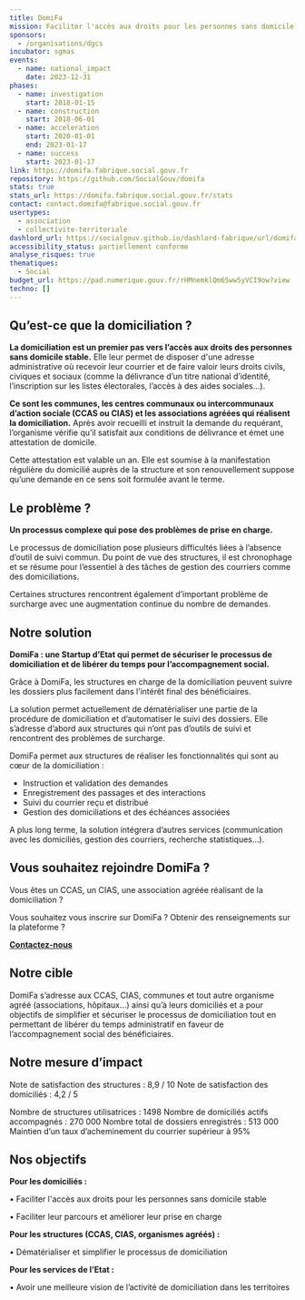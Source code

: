 ```yaml
---
title: DomiFa
mission: Faciliter l'accès aux droits pour les personnes sans domicile stable, en simplifiant la gestion de la domiciliation
sponsors:
  - /organisations/dgcs
incubator: sgmas
events:
  - name: national_impact
    date: 2023-12-31
phases:
  - name: investigation
    start: 2018-01-15
  - name: construction
    start: 2018-06-01
  - name: acceleration
    start: 2020-01-01
    end: 2023-01-17
  - name: success
    start: 2023-01-17
link: https://domifa.fabrique.social.gouv.fr
repository: https://github.com/SocialGouv/domifa
stats: true
stats_url: https://domifa.fabrique.social.gouv.fr/stats
contact: contact.domifa@fabrique.social.gouv.fr
usertypes:
  - association
  - collectivite-territoriale
dashlord_url: https://socialgouv.github.io/dashlord-fabrique/url/domifa-fabrique-social-gouv-fr/
accessibility_status: partiellement conforme
analyse_risques: true
thematiques:
  - Social
budget_url: https://pad.numerique.gouv.fr/rHMnemklQm6Sww5yVCI9ow?view
techno: []
---
```

## Qu’est-ce que la domiciliation ? 

**La domiciliation est un premier pas vers l’accès aux droits des personnes sans domicile stable.**
Elle leur permet de disposer d'une adresse administrative où recevoir leur courrier et de faire valoir leurs droits civils, civiques et sociaux (comme la délivrance d’un titre national d’identité, l’inscription sur les listes électorales, l’accès à des aides sociales…).

**Ce sont les communes, les centres communaux ou intercommunaux d’action sociale (CCAS ou CIAS) et les associations agréées qui réalisent la domiciliation.** Après avoir recueilli et instruit la demande du requérant, l’organisme vérifie qu’il satisfait aux conditions de délivrance et émet une attestation de domicile.

Cette attestation est valable un an. Elle est soumise à la manifestation régulière du domicilié auprès de la structure et son renouvellement suppose qu’une demande en ce sens soit formulée avant le terme.

## Le problème ? 
**Un processus complexe qui pose des problèmes de prise en charge.**

Le processus de domiciliation pose plusieurs difficultés liées à l’absence d’outil de suivi commun. Du point de vue des structures, il est chronophage et se résume pour l’essentiel à des tâches de gestion des courriers comme des domiciliations. 

Certaines structures rencontrent également d’important problème de surcharge avec une augmentation continue du nombre de demandes. 

## Notre solution
**DomiFa : une Startup d’Etat qui permet de sécuriser le processus de domiciliation et de libérer du temps pour l’accompagnement social.**

Grâce à DomiFa, les structures en charge de la domiciliation peuvent suivre les dossiers plus facilement dans l’intérêt final des bénéficiaires.

La solution permet actuellement de dématérialiser une partie de la procédure de domiciliation et d’automatiser le suivi des dossiers. Elle s’adresse d’abord aux structures qui n’ont pas d’outils de suivi et rencontrent des problèmes de surcharge.


DomiFa permet aux structures de réaliser les fonctionnalités qui sont au cœur de la domiciliation :
- Instruction et validation des demandes
- Enregistrement des passages et des interactions 
- Suivi du courrier reçu et distribué
- Gestion des domiciliations et des échéances associées

A plus long terme, la solution intégrera d’autres services (communication avec les domiciliés, gestion des courriers, recherche statistiques…). 

##  Vous souhaitez rejoindre DomiFa ?

Vous êtes un CCAS, un CIAS, une association agréée réalisant de la domiciliation ?

Vous souhaitez vous inscrire sur DomiFa ? Obtenir des renseignements sur la plateforme ?

**[Contactez-nous](mailto:contact.domifa@fabrique.social.gouv.fr)**

## Notre cible

DomiFa s’adresse aux CCAS, CIAS, communes et tout autre organisme agréé (associations, hôpitaux…) ainsi qu’à leurs domiciliés et a pour objectifs de simplifier et sécuriser le processus de domiciliation tout en permettant de libérer du temps administratif en faveur de l’accompagnement social des bénéficiaires.

## Notre mesure d’impact

Note de satisfaction des structures : 8,9 / 10
Note de satisfaction des domiciliés : 4,2 / 5

Nombre de structures utilisatrices : 1498
Nombre de domiciliés actifs accompagnés : 270 000
Nombre total de dossiers enregistrés : 513 000
Maintien d’un taux d’acheminement du courrier supérieur à 95%

## Nos objectifs

**Pour les domiciliés :**

•	Faciliter l'accès aux droits pour les personnes sans domicile stable

•	Faciliter leur parcours et améliorer leur prise en charge

**Pour les structures (CCAS, CIAS, organismes agréés) :**

•	Dématérialiser et simplifier le processus de domiciliation

**Pour les services de l’Etat :**

•	Avoir une meilleure vision de l’activité de domiciliation dans les territoires